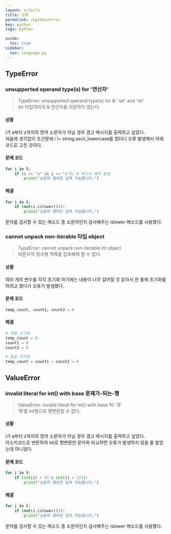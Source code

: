 ```yaml
---
layout: article
title: 오류
permalink: /python/error
key: python
tags: python

aside:
  toc: true
sidebar:
  nav: language-py
---
```

<!--more-->
## TypeError  
### unsupported operand type(s) for '연산자'  
> TypeError: unsupported operand type(s) for &: 'str' and 'str'  
str 타입끼리의 & 연산자를 지원하지 않는다.  

#### 상황
i가 a부터 z까지의 영어 소문자가 아닐 경우 경고 메시지를 출력하고 싶었다.  
처음에 생각없이 조건문에 i != string.ascii_lowercase를 줬더니 오류 발생해서 아래 코드로 고친 것이다.  

#### 문제 코드
```python
for i in S:
    if (i >= "a" && i <= "z"): # 여기서 에러 발생
        print("소문자 영어만 입력 가능합니다.")
```

#### 해결  
```python
for i in S:
    if (not(i.islower())):
        print("소문자 영어만 입력 가능합니다.")
```  
문자를 검사할 수 있는 메소드 중 소문자인지 검사해주는 islower 메소드를 사용했다.

### cannot unpack non-iterable 타입 object  
> TypeError: cannot unpack non-iterable int object  
비문자적 정수형 객체를 압축해제 할 수 없다.  

#### 상황  
여러 개의 변수를 각각 초기화 하기에는 내용이 너무 길어질 것 같아서 한 줄에 초기화를 하려고 했다가 오류가 발생했다.  

#### 문제 코드  
```python
temp_count, count1, count2 = 0
```  

#### 해결  
```python
# 개별 초기화
temp_count = 0
count1 = 0
count2 = 0

# 통합 초기화
temp_count = count1 = count2 = 0
```  

## ValueError  
### invalid literal for int() with base 문제가-되는-행  
> ValueError: invalid literal for int() with base 10: 'B'  
'B'를 int형으로 형변환할 수 없다.  

#### 상황  
i가 a부터 z까지의 영어 소문자가 아닐 경우 경고 메시지를 출력하고 싶었다.  
아스키코드로 변환하여 int로 형변환한 문자와 비교하면 오류가 발생하지 않을 줄 알았는데 아니었다.  

#### 문제 코드
```python
for i in S:
    if (int(i) < 97 & int(i) > 122):
        print("소문자 영어만 입력 가능합니다.")
```  

#### 해결  
```python
for i in S:
    if (not(i.islower())):
        print("소문자 영어만 입력 가능합니다.")
```  
문자를 검사할 수 있는 메소드 중 소문자인지 검사해주는 islower 메소드를 사용했다.
